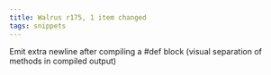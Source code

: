 ```yaml
---
title: Walrus r175, 1 item changed
tags: snippets
---
```


Emit extra newline after compiling a \#def block (visual separation of methods in compiled output)
